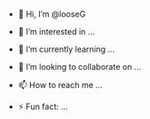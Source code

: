 - 👋 Hi, I’m @looseG
- 👀 I’m interested in ...
- 🌱 I’m currently learning ...
- 💞️ I’m looking to collaborate on ...
- 📫 How to reach me ...

- ⚡ Fun fact: ...

<!---
looseG/looseG is a ✨ special ✨ repository because its `README.md` (this file) appears on your GitHub profile.
You can click the Preview link to take a look at your changes.
--->
